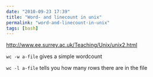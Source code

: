 ```yaml
---
date: "2010-09-23 17:39"
title: "Word- and linecount in unix"
permalink: "word-and-linecount-in-unix"
tags: [bash]
---
```


http://www.ee.surrey.ac.uk/Teaching/Unix/unix2.html

`wc -w a-file` gives a simple wordcount

`wc -l a-file` tells you how many rows there are in the file
